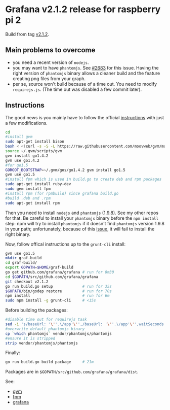 # Grafana v2.1.2 release for raspberry pi 2
Build from tag [v2.1.2](https://github.com/grafana/grafana/tree/v2.1.2).

## Main problems to overcome
- you need a recent version of `nodejs`.
- you may want to have `phantomjs`. See
[#2683](https://github.com/grafana/grafana/issues/2683) for this issue. Having
the right version of `phantomjs` binary allows a cleaner build and the feature
creating png files from your graph.
- per se, source won't build because of a time out.
You need to modify `requirejs.js`. (The time out was disabled a few commit later).


## Instructions
The good news is you mainly have to follow the official
[instructions](https://github.com/grafana/grafana/blob/v2.1.2/docs/sources/project/building_from_source.md)
with just a few modifications.

```bash
cd
#install gvm
sudo apt-get install bison
bash < <(curl -s -S -L https://raw.githubusercontent.com/moovweb/gvm/master/binscripts/gvm-installer)
source ~/.gvm/scripts/gvm
gvm install go1.4.2
gvm use go1.4.2
#for go1.5
GOROOT_BOOTSTRAP=~/.gvm/gos/go1.4.2 gvm install go1.5
gvm use go1.5
#install fpm which is used in build.go to create deb and rpm packages
sudo apt-get install ruby-dev
sudo gem install fpm
#install rpm (for rpmbuild) since grafana build.go
#build .deb and .rpm
sudo apt-get install rpm
```

Then you need to install `nodejs` and `phantomjs` (1.9.8). See my other repos for that.
Be careful to install your `phantomjs` binary before the `npm install` step:
npm will try to install `phantomjs` if it doesn't find `phantomjs` version 1.9.8
in your path; unfortunately, because of this [issue](https://github.com/Medium/phantomjs/issues/376),
it will fail to install the right binary.

Now, follow offical instructions up to the `grunt-cli` install:
```bash
gvm use go1.5
mkdir graf-build
cd graf-build/
export GOPATH=$HOME/graf-build
go get github.com/grafana/grafana # run for 8m30
cd $GOPATH/src/github.com/grafana/grafana
git checkout v2.1.2
go run build.go setup             # run for 35s
$GOPATH/bin/godep restore         # run for 70s
npm install                       # run for 6m
sudo npm install -g grunt-cli     # <15s
```

Before building the packages:
```bash
#disable time out for requirejs task
sed -i 's/baseUrl: '\''.\/app'\'',/baseUrl: '\''.\/app'\'',waitSeconds: 0,/' tasks/options/requirejs.js
#overwrite default phantomjs binary
cp `which phantomjs` vendor/phantomjs/phantomjs
#ensure it is stripped
strip vendor/phantomjs/phantomjs
```

Finally:
```bash
go run build.go build package     # 21m
```

Packages are in `$GOPATH/src/github.com/grafana/grafana/dist`.

See:
- [gvm](https://github.com/moovweb/gvm)
- [fpm](https://github.com/jordansissel/fpm)
- [grafana](https://github.com/grafana/grafana/blob/v2.1.2/docs/sources/project/building_from_source.md)
